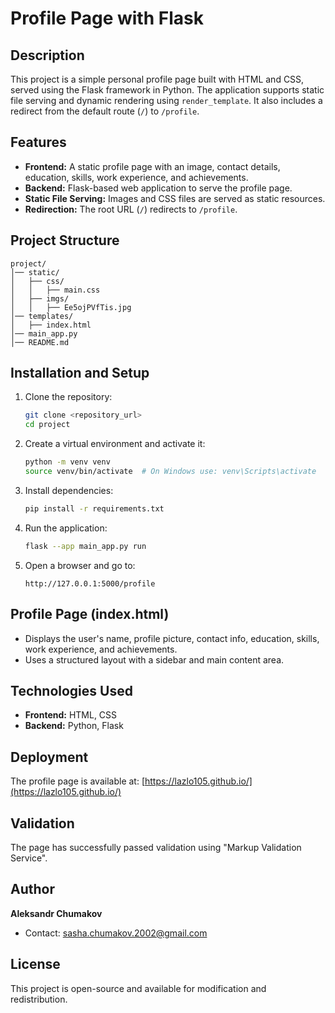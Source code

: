# Profile Page with Flask

## Description
This project is a simple personal profile page built with HTML and CSS, served using the Flask framework in Python. The application supports static file serving and dynamic rendering using `render_template`. It also includes a redirect from the default route (`/`) to `/profile`.

## Features
- **Frontend:** A static profile page with an image, contact details, education, skills, work experience, and achievements.
- **Backend:** Flask-based web application to serve the profile page.
- **Static File Serving:** Images and CSS files are served as static resources.
- **Redirection:** The root URL (`/`) redirects to `/profile`.

## Project Structure
```
project/
│── static/
│   ├── css/
│   │   ├── main.css
│   ├── imgs/
│   │   ├── Ee5ojPVfTis.jpg
│── templates/
│   ├── index.html
│── main_app.py
│── README.md
```

## Installation and Setup
1. Clone the repository:
   ```sh
   git clone <repository_url>
   cd project
   ```
2. Create a virtual environment and activate it:
   ```sh
   python -m venv venv
   source venv/bin/activate  # On Windows use: venv\Scripts\activate
   ```
3. Install dependencies:
   ```sh
   pip install -r requirements.txt
   ```
4. Run the application:
   ```sh
   flask --app main_app.py run
   ```
5. Open a browser and go to:
   ```
   http://127.0.0.1:5000/profile
   ```

## Profile Page (index.html)
- Displays the user's name, profile picture, contact info, education, skills, work experience, and achievements.
- Uses a structured layout with a sidebar and main content area.

## Technologies Used
- **Frontend:** HTML, CSS
- **Backend:** Python, Flask

## Deployment
The profile page is available at: [https://lazlo105.github.io/](https://lazlo105.github.io/)

## Validation
The page has successfully passed validation using "Markup Validation Service".

## Author
**Aleksandr Chumakov**
- Contact: sasha.chumakov.2002@gmail.com

## License
This project is open-source and available for modification and redistribution.


